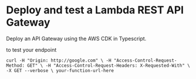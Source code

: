 # Deploy and test a Lambda REST API Gateway

Deploy an API Gateway using the AWS CDK in Typescript.

to test your endpoint 

`curl -H "Origin: http://google.com" \
-H "Access-Control-Request-Method: GET" \
-H "Access-Control-Request-Headers: X-Requested-With" \
-X GET --verbose \
your-function-url-here`
